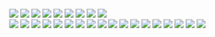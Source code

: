 <a href="http://www.ebay.com/usr/cmcomponents13"><img src="https://dl.dropboxusercontent.com/u/200015521/Social%20Icon%20Links/eBay.png" /></a>
		<a href="https://www.facebook.com/CarloMoscatiello"><img src="https://dl.dropboxusercontent.com/u/200015521/Social%20Icon%20Links/Facebook.png" /></a>
		<a href="https://www.360cities.net/profile/carlomoscatiello"><img src="https://dl.dropboxusercontent.com/u/200015521/Social%20Icon%20Links/360cities.png" /></a>
		<a href="http://batchgeo.com/map/CarsLifeMap"><img src="https://dl.dropboxusercontent.com/u/200015521/Social%20Icon%20Links/BatchGeo.png" /></a>
		<a href="http://www.deezer.com/profile/735350015"><img src="https://dl.dropboxusercontent.com/u/200015521/Social%20Icon%20Links/Deezer.png" /></a>
		<a href="http://giphy.com/channel/cm85"><img src="https://dl.dropboxusercontent.com/u/200015521/Social%20Icon%20Links/Giphy.png" /></a>
		<a href="https://github.com/cm85"><img src="https://dl.dropboxusercontent.com/u/200015521/Social%20Icon%20Links/GitHub.png" /></a>
		<a href="https://plus.google.com/u/0/+CarloMoscatiello85"><img src="https://dl.dropboxusercontent.com/u/200015521/Social%20Icon%20Links/Google.png" /></a>
		<a href="https://instagram.com/CarloMoscatiello"><img src="https://dl.dropboxusercontent.com/u/200015521/Social%20Icon%20Links/Instagram.png" /></a>		
		<a href="https://www.linkedin.com/in/carlomoscatiello"><img src="https://dl.dropboxusercontent.com/u/200015521/Social%20Icon%20Links/LinkedIn.png" /></a>
		<a href="http://www.panoramio.com/user/cm85"><img src="https://dl.dropboxusercontent.com/u/200015521/Social%20Icon%20Links/Panoramio.png" /></a>
		<a href="http://www.peppinosonline.com/locations.html"><img src="https://dl.dropboxusercontent.com/u/200015521/Social%20Icon%20Links/Peppinos.png" /></a>
		<a href="https://www.pinterest.com/CarloMoscatello"><img src="https://dl.dropboxusercontent.com/u/200015521/Social%20Icon%20Links/Pinterest.png" /></a>
		<a href="http://smarterer.com/cm85"><img src="https://dl.dropboxusercontent.com/u/200015521/Social%20Icon%20Links/Smarterer.png" /></a>
		<a href="https://twitter.com/C4RLOM"><img src="https://dl.dropboxusercontent.com/u/200015521/Social%20Icon%20Links/Twitter.png" /></a>
		<a href="https://www.youtube.com/user/CarlosCrazyClips"><img src="https://dl.dropboxusercontent.com/u/200015521/Social%20Icon%20Links/YouTube.png" /></a>
		<a href="http://www.cmcomponents.com"><img src="https://dl.dropboxusercontent.com/u/200015521/Social%20Icon%20Links/CM%20Components.png" /></a>
		<a href="http://peppinos-italian-family-restaurants.wikia.com/wiki/Peppinos_Italian_Family_Restaurants_Wikia"><img src="https://dl.dropboxusercontent.com/u/200015521/social%20icon%20links/Wiki.png" /></a>
		<a href="https://soundcloud.com/carlo85"><img src="https://dl.dropboxusercontent.com/u/200015521/social%20icon%20links/SoundCloud.png" /></a>
		<a href="http://cloud.collectorz.com/cm85/movies"><img src="https://dl.dropboxusercontent.com/u/200015521/social%20icon%20links/Collectorz.png" /></a>
		<a href="https://www.librarything.com/catalog/cm85"><img src="https://dl.dropboxusercontent.com/u/200015521/Social%20Icon%20Links/LibraryThing.png" /></a>
		<a href="https://delicious.com/cm85"><img src="https://dl.dropboxusercontent.com/u/200015521/Social%20Icon%20Links/Delicious.png" /></a>
		<a href="http://carlomoscatiello.acnibo.com"><img src="https://dl.dropboxusercontent.com/u/200015521/Social%20Icon%20Links/ACN.png" /></a>
		<a href="http://www.coollector.com/viewcoollection.php?user=carlosmedia&design=kakashi_movie_cards&content_width=1200&page=owned_movies"><img src="https://dl.dropboxusercontent.com/u/200015521/Social%20Icon%20Links/Collector%20Movie.png" /></a>
		<a href="https://www.amazon.com/gp/profile/A1O06RJ1FVQOQL"><img src="https://dl.dropboxusercontent.com/u/200015521/Social%20Icon%20Links/Amazon.png" /></a>
		<a href="https://thepiratebay.gd/user/C4RL0/"><img src="
			https://dl.dropboxusercontent.com/u/200015521/Social%20Icon%20Links/PirateBay.png" /></a>
		<a href="http://occipital.com/user/0158-877115/carlo-moscatiello"><img src="
			https://dl.dropboxusercontent.com/u/200015521/Social%20Icon%20Links/360%20Panorama.png" /></a>
				
